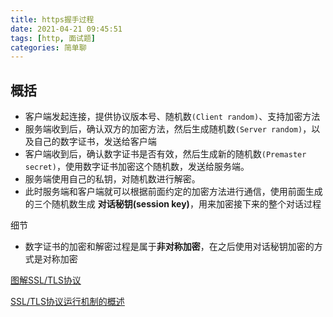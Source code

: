 ```yaml
---
title: https握手过程
date: 2021-04-21 09:45:51
tags: [http, 面试题]
categories: 简单聊
---
```


##  概括

- 客户端发起连接，提供协议版本号、随机数`(Client random)`、支持加密方法
- 服务端收到后，确认双方的加密方法，然后生成随机数`(Server random)`，以及自己的数字证书，发送给客户端
- 客户端收到后，确认数字证书是否有效，然后生成新的随机数`(Premaster secret)`，使用数字证书加密这个随机数，发送给服务端。
- 服务端使用自己的私钥，对随机数进行解密。
- 此时服务端和客户端就可以根据前面约定的加密方法进行通信，使用前面生成的三个随机数生成 **对话秘钥(session key)**，用来加密接下来的整个对话过程



细节

- 数字证书的加密和解密过程是属于**非对称加密**，在之后使用对话秘钥加密的方式是对称加密



[图解SSL/TLS协议](https://www.ruanyifeng.com/blog/2014/09/illustration-ssl.html)

[SSL/TLS协议运行机制的概述](https://www.ruanyifeng.com/blog/2014/02/ssl_tls.html)


